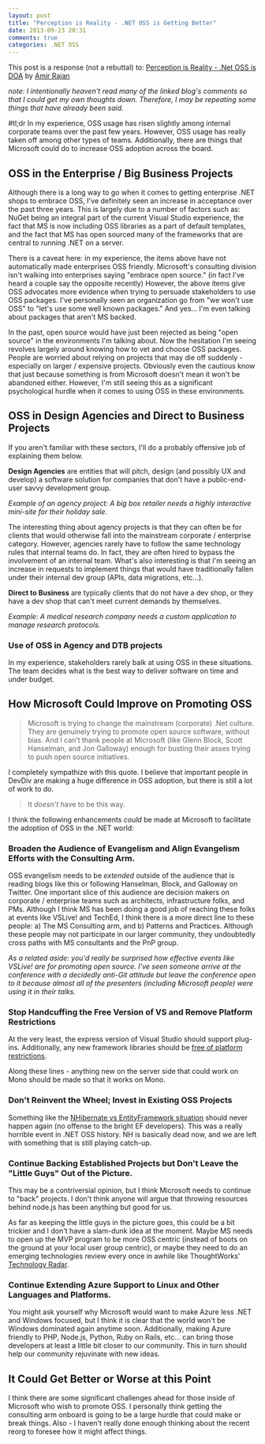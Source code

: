 ```yaml
---
layout: post
title: "Perception is Reality - .NET OSS is Getting Better"
date: 2013-09-23 20:31
comments: true
categories: .NET OSS 
---
```

This post is a response (not a rebuttal) to: 
[Perception is Reality - .Net OSS is DOA](http://amirrajan.net/meta/2013/09/19/perception-is-reality-dot-net-oss/) 
by [Amir Rajan](https://twitter.com/amirrajan)

*note: I intentionally heaven't read many of the linked blog's comments so that
I could get my own thoughts down. Therefore, I may be repeating some
things that have already been said.*

#tl;dr
In my experience, OSS usage has risen slightly among internal corporate teams over the past few years. 
However, OSS usage has really taken off among other types of teams. Additionally, there are things that Microsoft
could do to increase OSS adoption across the board.

## OSS in the Enterprise / Big Business Projects
Although there is a long way to go when it comes to getting enterprise .NET 
shops to embrace OSS, I've definitely seen an increase in acceptance over the 
past three years. This is largely due to a number of factors such as: NuGet 
being an integral part of the current Visual Studio experience, the fact that 
MS is now including OSS libraries as a part of default templates, and the fact 
that MS has open sourced many of the frameworks that are central to running .NET 
on a server.

There is a caveat here: in my experience, the items above have not automatically 
made enterprises OSS friendly. Microsoft's consulting division isn't walking 
into enterprises saying "embrace open source." (in fact I've heard a couple say 
the opposite recently) However, the above items give OSS advocates more 
evidence when trying to persuade stakeholders to use OSS packages. I've 
personally seen an organization go from "we won't use OSS" to "let's use some 
well known packages." And yes... I'm even talking about packages that aren't MS
backed. 

In the past, open source would have just been rejected as being "open source" 
in the environments I'm talking about. Now the hesitation I'm seeing revolves 
largely around knowing how to vet and choose OSS packages. People are worried 
about relying on projects that may die off suddenly - especially on larger / 
expensive projects. Obviously even the cautious know that just because something 
is from Microsoft doesn't mean it won't be abandoned either. However, I'm still 
seeing this as a significant psychological hurdle when it comes to using 
OSS in these environments. 

## OSS in Design Agencies and Direct to Business Projects
If you aren't familiar with these sectors, I'll do a probably offensive
job of explaining them below.

**Design Agencies** are entities that will pitch, design (and possibly UX and 
develop) a software solution for companies that don't have a public-end-user savvy 
development group.

*Example of an agency project: A big box retailer needs a highly
interactive mini-site for their holiday sale.*

The interesting thing about agency projects is that they can often be 
for clients that would otherwise fall into the mainstream corporate / 
enterprise category. However, agencies rarely have to follow the same technology 
rules that internal teams do. In fact, they are often hired to bypass the 
involvement of an internal team. What's also interesting is that I'm seeing an 
increase in requests to implement things that would have traditionally fallen 
under their internal dev group (APIs, data migrations, etc...). 

**Direct to Business** are typically clients that do not have a dev shop, or they have 
a dev shop that can't meet current demands by themselves. 

*Example: A medical research company needs a custom application to
manage research protocols.*

### Use of OSS in Agency and DTB projects
In my experience, stakeholders rarely balk at using OSS in these situations. The team 
decides what is the best way to deliver software on time and under budget.

## How Microsoft Could Improve on Promoting OSS
> Microsoft is trying to change the mainstream (corporate) .Net culture. They 
> are genuinely trying to promote open source software, without bias. And I can’t 
> thank people at Microsoft (like Glenn Block, Scott Hanselman, and Jon Galloway) 
> enough for busting their asses trying to push open source initiatives.

I completely sympathize with this quote. I believe that important people in DevDiv
are making a huge difference in OSS adoption, but there is still a lot
of work to do. 

> It *doesn't* have to be this way.

I think the following enhancements *could* be made at Microsoft 
to facilitate the adoption of OSS in the .NET world:

### Broaden the Audience of Evangelism and Align Evangelism Efforts with the Consulting Arm.
OSS evangelism needs to be *extended* outside of the audience that is reading blogs
like this or following Hanselman, Block, and Galloway on Twitter. One important slice of 
this audience are decision makers on corporate / enterprise teams such as 
architects, infrastructure folks, and PMs. Although I think
MS has been doing a good job of reaching these folks at events like
VSLive! and TechEd, I think there is a more direct line to these people:
a) The MS Consulting arm, and b) Patterns and Practices. Although these
people may not participate in our larger community, they undoubtedly cross paths with MS
consultants and the PnP group.

*As a related aside: you'd really be surprised how effective events like
VSLive! are for promoting open source. I've seen someone arrive at the
conference with a decidedly anti-Git attitude but leave the conference
open to it because almost all of the presenters (including Microsoft people) 
were using it in their talks.*

### Stop Handcuffing the Free Version of VS and Remove Platform Restrictions
At the very least, the express version of Visual Studio should support
plug-ins. Additionally, any new framework libraries should be [free of platform restrictions](http://haacked.com/archive/2013/06/24/platform-limitations-harm-net.aspx).

Along these lines - anything new on the server side that could work on
Mono should be made so that it works on Mono.

### Don't Reinvent the Wheel; Invest in Existing OSS Projects
Something like the [NHibernate vs EntityFramework situation](http://efvote.wufoo.com/forms/z7x3p9/) 
should never happen again (no offense to the bright EF developers). This was a really
horrible event in .NET OSS history. NH is basically dead now, and we are left with something that 
is still playing catch-up.

### Continue Backing Established Projects but Don't Leave the "Little Guys" Out of the Picture.
This may be a contriversial opinion, but I think Microsoft needs to
continue to "back" projects. I don't think anyone will argue that
throwing resources behind node.js has been anything but good for us.

As far as keeping the little guys in the picture goes, this could be a
bit trickier and I don't have a slam-dunk idea at the moment. Maybe
MS needs to open up the MVP program to be more OSS centric (instead of
boots on the ground at your local user group centric), or maybe they need to 
do an emerging technologies review every once in awhile like ThoughtWorks' 
[Technology Radar](http://www.thoughtworks.com/radar).

### Continue Extending Azure Support to Linux and Other Languages and Platforms.
You might ask yourself why Microsoft would want to make Azure less .NET
and Windows focused, but I think it is clear that the world
won't be Windows dominated again anytime soon. Additionally, making
Azure friendly to PHP, Node.js, Python, Ruby on Rails, etc... can bring
those developers at least a little bit closer to our community. This in
turn should help our community rejuvinate with new ideas.

## It Could Get Better or Worse at this Point
I think there are some significant challenges ahead for those inside of
Microsoft who wish to promote OSS. I personally think getting the
consulting arm onboard is going to be a large hurdle that could make or
break things. Also - I haven't really done enough thinking about the
recent reorg to foresee how it might affect things.
